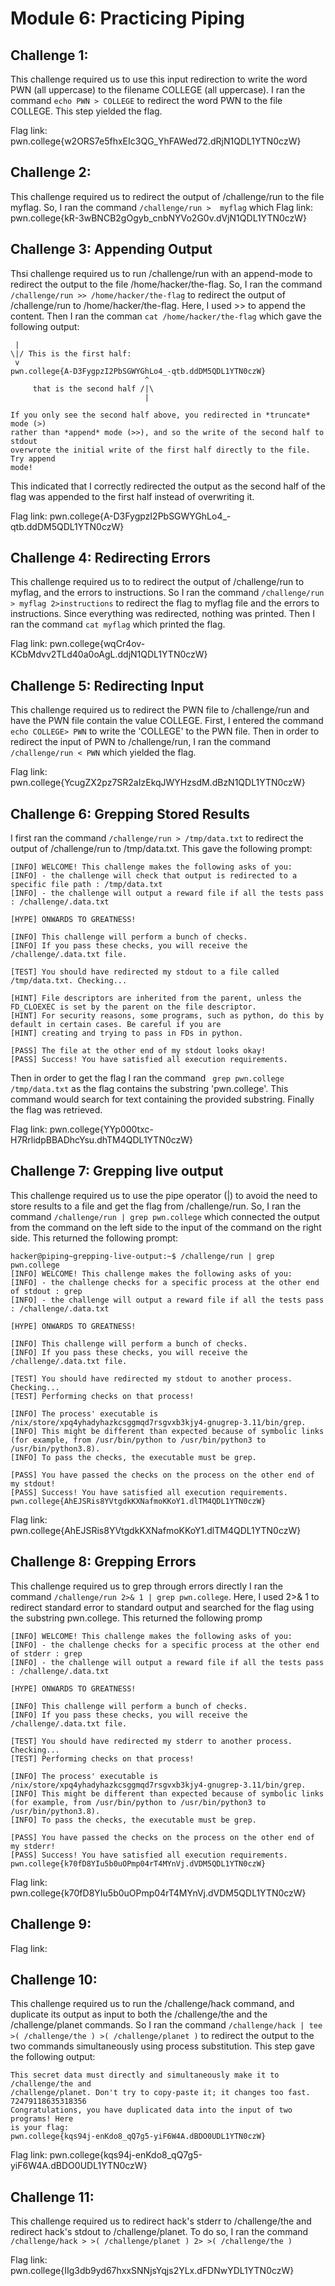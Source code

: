 # Module 6: Practicing Piping
## Challenge 1:
This challenge required us to use this input redirection to write the word PWN (all uppercase) to the filename COLLEGE (all uppercase). I ran the command `echo PWN > COLLEGE` to redirect the word PWN to the file COLLEGE. This step yielded the flag.

Flag link: pwn.college{w2ORS7e5fhxEIc3QG_YhFAWed72.dRjN1QDL1YTN0czW}
## Challenge 2:
This challenge required us to redirect the output of /challenge/run to the file myflag. So, I ran the command `/challenge/run >  myflag` which
Flag link:  pwn.college{kR-3wBNCB2gOgyb_cnbNYVo2G0v.dVjN1QDL1YTN0czW}
## Challenge 3: Appending Output
Thsi challenge required us to run /challenge/run with an append-mode to redirect the output to the file /home/hacker/the-flag. So, I ran the command `/challenge/run >> /home/hacker/the-flag` to redirect the output of /challenge/run to /home/hacker/the-flag. Here, I used >> to append the content. Then I ran the comman `cat /home/hacker/the-flag` which gave the following output: 
```
 | 
\|/ This is the first half:
 v 
pwn.college{A-D3FygpzI2PbSGWYGhLo4_-qtb.ddDM5QDL1YTN0czW}
                              ^
     that is the second half /|\
                              |

If you only see the second half above, you redirected in *truncate* mode (>) 
rather than *append* mode (>>), and so the write of the second half to stdout 
overwrote the initial write of the first half directly to the file. Try append 
mode!
```
This indicated that I correctly redirected the output as the second half of the flag was appended to the first half instead of overwriting it.

Flag link: pwn.college{A-D3FygpzI2PbSGWYGhLo4_-qtb.ddDM5QDL1YTN0czW}
## Challenge 4: Redirecting Errors
This challenge required us to to redirect the output of /challenge/run to myflag, and the errors to instructions. So I ran the command `/challenge/run > myflag 2>instructions` to redirect the flag to myflag file and the errors to instructions. Since everything was redirected, nothing was printed. Then I ran the command  `cat myflag` which printed the flag.

Flag link: pwn.college{wqCr4ov-KCbMdvv2TLd40a0oAgL.ddjN1QDL1YTN0czW}
## Challenge 5: Redirecting Input
This challenge required us to redirect the PWN file to /challenge/run and have the PWN file contain the value COLLEGE. First, I entered the command `echo COLLEGE> PWN` to write the 'COLLEGE' to the PWN file. Then in order to redirect the input of PWN to /challenge/run, I ran the command ` /challenge/run < PWN` which yielded the flag.

Flag link: pwn.college{YcugZX2pz7SR2aIzEkqJWYHzsdM.dBzN1QDL1YTN0czW}
## Challenge 6: Grepping Stored Results
I first ran the command `/challenge/run > /tmp/data.txt` to redirect the output of /challenge/run to /tmp/data.txt. This gave the following prompt:
```
[INFO] WELCOME! This challenge makes the following asks of you:
[INFO] - the challenge will check that output is redirected to a specific file path : /tmp/data.txt
[INFO] - the challenge will output a reward file if all the tests pass : /challenge/.data.txt

[HYPE] ONWARDS TO GREATNESS!

[INFO] This challenge will perform a bunch of checks.
[INFO] If you pass these checks, you will receive the /challenge/.data.txt file.

[TEST] You should have redirected my stdout to a file called /tmp/data.txt. Checking...

[HINT] File descriptors are inherited from the parent, unless the FD_CLOEXEC is set by the parent on the file descriptor.
[HINT] For security reasons, some programs, such as python, do this by default in certain cases. Be careful if you are
[HINT] creating and trying to pass in FDs in python.

[PASS] The file at the other end of my stdout looks okay!
[PASS] Success! You have satisfied all execution requirements.
```
Then in order to get the flag I ran the command ` grep pwn.college /tmp/data.txt` as the flag contains the substring 'pwn.college'. This command would search for text containing the provided substring. Finally the flag was retrieved. 


Flag link: pwn.college{YYp000txc-H7RrlidpBBADhcYsu.dhTM4QDL1YTN0czW}
## Challenge 7: Grepping live output
This challenge required us to use the pipe operator (|) to avoid the need to store results to a file and get the flag from /challenge/run. So, I ran the command `/challenge/run | grep pwn.college` which connected the output from the command on the left side to the input of the command on the right side. This returned the following prompt:
```
hacker@piping~grepping-live-output:~$ /challenge/run | grep pwn.college
[INFO] WELCOME! This challenge makes the following asks of you:
[INFO] - the challenge checks for a specific process at the other end of stdout : grep
[INFO] - the challenge will output a reward file if all the tests pass : /challenge/.data.txt

[HYPE] ONWARDS TO GREATNESS!

[INFO] This challenge will perform a bunch of checks.
[INFO] If you pass these checks, you will receive the /challenge/.data.txt file.

[TEST] You should have redirected my stdout to another process. Checking...
[TEST] Performing checks on that process!

[INFO] The process' executable is /nix/store/xpq4yhadyhazkcsggmqd7rsgvxb3kjy4-gnugrep-3.11/bin/grep.
[INFO] This might be different than expected because of symbolic links (for example, from /usr/bin/python to /usr/bin/python3 to /usr/bin/python3.8).
[INFO] To pass the checks, the executable must be grep.

[PASS] You have passed the checks on the process on the other end of my stdout!
[PASS] Success! You have satisfied all execution requirements.
pwn.college{AhEJSRis8YVtgdkKXNafmoKKoY1.dlTM4QDL1YTN0czW}
```

Flag link: pwn.college{AhEJSRis8YVtgdkKXNafmoKKoY1.dlTM4QDL1YTN0czW}
## Challenge 8: Grepping Errors
This challenge required us to grep through errors directly 
I ran the command `/challenge/run 2>& 1 | grep pwn.college`. Here, I used 2>& 1 to redirect standard error to standard output and searched for the flag using the substring pwn.college. This returned the following promp
```
[INFO] WELCOME! This challenge makes the following asks of you:
[INFO] - the challenge checks for a specific process at the other end of stderr : grep
[INFO] - the challenge will output a reward file if all the tests pass : /challenge/.data.txt

[HYPE] ONWARDS TO GREATNESS!

[INFO] This challenge will perform a bunch of checks.
[INFO] If you pass these checks, you will receive the /challenge/.data.txt file.

[TEST] You should have redirected my stderr to another process. Checking...
[TEST] Performing checks on that process!

[INFO] The process' executable is /nix/store/xpq4yhadyhazkcsggmqd7rsgvxb3kjy4-gnugrep-3.11/bin/grep.
[INFO] This might be different than expected because of symbolic links (for example, from /usr/bin/python to /usr/bin/python3 to /usr/bin/python3.8).
[INFO] To pass the checks, the executable must be grep.

[PASS] You have passed the checks on the process on the other end of my stderr!
[PASS] Success! You have satisfied all execution requirements.
pwn.college{k70fD8YIu5b0uOPmp04rT4MYnVj.dVDM5QDL1YTN0czW}
```

Flag link: pwn.college{k70fD8YIu5b0uOPmp04rT4MYnVj.dVDM5QDL1YTN0czW}
## Challenge 9:

Flag link:
## Challenge 10:
This challenge required us to run the /challenge/hack command, and duplicate its output as input to both the /challenge/the and the /challenge/planet commands. So I ran the command `/challenge/hack | tee >( /challenge/the ) >( /challenge/planet )`  to redirect the output to the two commands simultaneously using process substitution. This step gave the following output: 
```
This secret data must directly and simultaneously make it to /challenge/the and 
/challenge/planet. Don't try to copy-paste it; it changes too fast.
72479118635318356
Congratulations, you have duplicated data into the input of two programs! Here 
is your flag:
pwn.college{kqs94j-enKdo8_qQ7g5-yiF6W4A.dBDO0UDL1YTN0czW}
```
Flag link: pwn.college{kqs94j-enKdo8_qQ7g5-yiF6W4A.dBDO0UDL1YTN0czW}

## Challenge 11:
This challenge required us to redirect hack's stderr to /challenge/the and redirect hack's stdout to /challenge/planet. To do so, I ran the command `/challenge/hack > >( /challenge/planet ) 2> >( /challenge/the )` 

Flag link: pwn.college{IIg3db9yd67hxxSNNjsYqjs2YLx.dFDNwYDL1YTN0czW}
